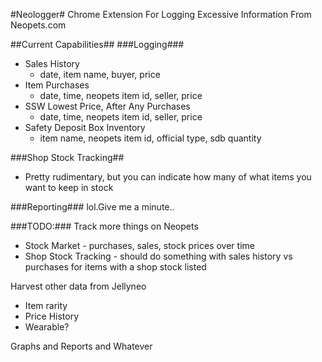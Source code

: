 #Neologger#
Chrome Extension For Logging Excessive Information From Neopets.com

##Current Capabilities##
###Logging###
* Sales History
    * date, item name, buyer, price
* Item Purchases
    * date, time, neopets item id, seller, price
* SSW Lowest Price, After Any Purchases
    * date, time, neopets item id, seller, price
* Safety Deposit Box Inventory
    * item name, neopets item id, official type, sdb quantity

###Shop Stock Tracking##
* Pretty rudimentary, but you can indicate how many of what items you want to keep in stock

###Reporting###
lol.Give me a minute..

###TODO:###
Track more things on Neopets
* Stock Market - purchases, sales, stock prices over time
* Shop Stock Tracking - should do something with sales history vs purchases for items with a shop stock listed

Harvest other data from Jellyneo
* Item rarity
* Price History
* Wearable?

Graphs and Reports and Whatever